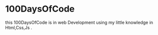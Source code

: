 # 100DaysOfCode
this 100DaysOfCode is in web Development using my little knowledge in Html,Css,Js . 
